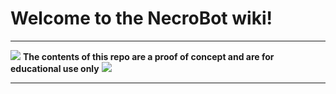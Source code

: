 # Welcome to the NecroBot wiki!
***
![](https://camo.githubusercontent.com/07f59b44c5a34b8f574306341538dabdb85e13c3/687474703a2f2f692e696d6775722e636f6d2f4d34664a36356e2e706e67) **The contents of this repo are a proof of concept and are for educational use only**
![](https://camo.githubusercontent.com/07f59b44c5a34b8f574306341538dabdb85e13c3/687474703a2f2f692e696d6775722e636f6d2f4d34664a36356e2e706e67)

***